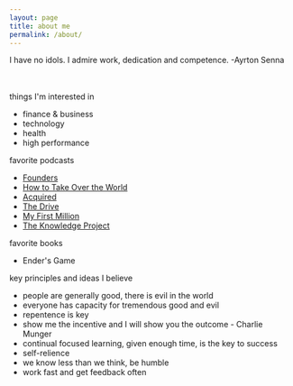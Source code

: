 ```yaml
---
layout: page
title: about me
permalink: /about/
---
```


I have no idols. I admire work, dedication and competence. -Ayrton Senna
</br></br></br>

things I'm interested in
* finance & business
* technology
* health
* high performance

favorite podcasts
* [Founders](https://overcast.fm/itunes1141877104/founders)
* [How to Take Over the World](https://overcast.fm/itunes1333158713/how-to-take-over-the-world)
* [Acquired](https://overcast.fm/itunes1050462261/acquired)
* [The Drive](https://overcast.fm/itunes1400828889/the-peter-attia-drive)
* [My First Million](https://overcast.fm/itunes1469759170/my-first-million)
* [The Knowledge Project](https://overcast.fm/itunes990149481/the-knowledge-project-with-shane-parrish)


favorite books
* Ender's Game

key principles and ideas I believe
* people are generally good, there is evil in the world 
* everyone has capacity for tremendous good and evil
* repentence is key
* show me the incentive and I will show you the outcome - Charlie Munger
* continual focused learning, given enough time, is the key to success
* self-relience 
* we know less than we think, be humble
* work fast and get feedback often




